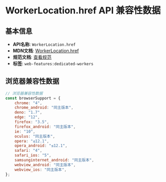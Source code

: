 # WorkerLocation.href API 兼容性数据

## 基本信息

- **API名称**: `WorkerLocation.href`
- **MDN文档**: [WorkerLocation.href](https://developer.mozilla.org/docs/Web/API/WorkerLocation/href)
- **规范文档**: [查看规范](https://html.spec.whatwg.org/multipage/workers.html#dom-workerlocation-href)
- **标签**: `web-features:dedicated-workers`

## 浏览器兼容性数据

```javascript
// 浏览器兼容性数据
const browserSupport = {
    chrome: "4",
    chrome_android: "同主版本",
    deno: "1.7",
    edge: "12",
    firefox: "3.5",
    firefox_android: "同主版本",
    ie: "10",
    oculus: "同主版本",
    opera: "≤12.1",
    opera_android: "≤12.1",
    safari: "4",
    safari_ios: "5",
    samsunginternet_android: "同主版本",
    webview_android: "同主版本",
    webview_ios: "同主版本",
};

```

